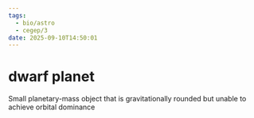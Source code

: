 ```yaml
---
tags:
  - bio/astro
  - cegep/3
date: 2025-09-10T14:50:01
---
```


# dwarf planet

Small planetary-mass object that is gravitationally rounded but unable to achieve orbital dominance